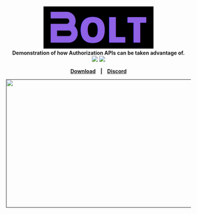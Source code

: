 <p align=center>

  <img src="images/boltbanner.png" width = "300" height="115"/>

  <br>
  <span><strong>Demonstration of how Authorization APIs can be taken advantage of.</span>
  <br>
  <a target="_blank" href="LICENSE" title="License: MIT"><img src="https://img.shields.io/badge/License-MIT-purple.svg"></a>
  <a target="_blank" href="VERSION" title="Version: 2.1"><img src="https://img.shields.io/badge/Version-1.0-purple.svg"></a>
</p>

<p align="center">
  <a href="https://github.com/audioo/Bolt-AIO/releases/latest">Download</a>
  &nbsp;&nbsp;&nbsp;|&nbsp;&nbsp;&nbsp;
  <a href="https://discord.gg/kTZ6q2aEJgp">Discord</a>
</p>

<p align="center">
<a href="">
<img src="./images/demoFast.gif" width="600" height="350"/>
</a>
</p>
